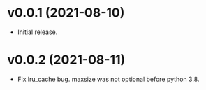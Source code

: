 v0.0.1 (2021-08-10)
===================

- Initial release.

v0.0.2 (2021-08-11)
===================

- Fix lru_cache bug. maxsize was not optional before python 3.8.
